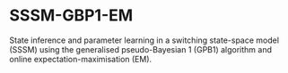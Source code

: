 # SSSM-GBP1-EM
State inference and parameter learning in a switching state-space model (SSSM) using the generalised pseudo-Bayesian 1 (GPB1) algorithm and online expectation-maximisation (EM).
